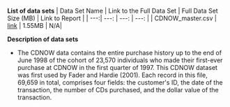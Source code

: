 **List of data sets**
|  Data Set Name | Link to the Full Data Set   | Full Data Set Size (MB)  | Link to Report |
| ---:| ---: | ---: | ---: |
| CDNOW_master.csv | [link](https://github.com/ZhouFang928/sql-server-samples/blob/master/samples/features/r-services/Retail%20Precision%20Marketing/Data/CDNOW_master.csv) | 1.55MB | N/A|

**Description of data sets**

* The CDNOW data contains the entire purchase history up to the end of June 1998 of the cohort of 23,570 individuals who made their first-ever purchase at CDNOW in the first quarter of 1997. This CDNOW dataset was first used by Fader and Hardie (2001). Each record in this file, 69,659 in total, comprises four fields: the customer's ID, the date of the transaction, the number of CDs purchased, and the dollar value of the transaction.



